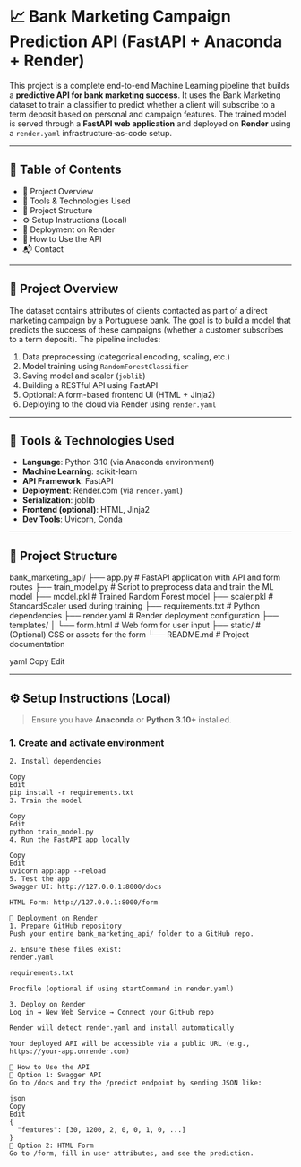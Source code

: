 # 📈 Bank Marketing Campaign Prediction API (FastAPI + Anaconda + Render)

This project is a complete end-to-end Machine Learning pipeline that builds a **predictive API for bank marketing success**. It uses the Bank Marketing dataset to train a classifier to predict whether a client will subscribe to a term deposit based on personal and campaign features. The trained model is served through a **FastAPI web application** and deployed on **Render** using a `render.yaml` infrastructure-as-code setup.

---

## 📌 Table of Contents

- 🔧 Project Overview
- 🧰 Tools & Technologies Used
- 📁 Project Structure
- ⚙️ Setup Instructions (Local)
- 🚀 Deployment on Render
- 🧪 How to Use the API
- 📬 Contact

---

## 🔧 Project Overview

The dataset contains attributes of clients contacted as part of a direct marketing campaign by a Portuguese bank. The goal is to build a model that predicts the success of these campaigns (whether a customer subscribes to a term deposit). The pipeline includes:

1. Data preprocessing (categorical encoding, scaling, etc.)
2. Model training using `RandomForestClassifier`
3. Saving model and scaler (`joblib`)
4. Building a RESTful API using FastAPI
5. Optional: A form-based frontend UI (HTML + Jinja2)
6. Deploying to the cloud via Render using `render.yaml`

---

## 🧰 Tools & Technologies Used

- **Language**: Python 3.10 (via Anaconda environment)
- **Machine Learning**: scikit-learn
- **API Framework**: FastAPI
- **Deployment**: Render.com (via `render.yaml`)
- **Serialization**: joblib
- **Frontend (optional)**: HTML, Jinja2
- **Dev Tools**: Uvicorn, Conda

---

## 📁 Project Structure

bank_marketing_api/
├── app.py # FastAPI application with API and form routes
├── train_model.py # Script to preprocess data and train the ML model
├── model.pkl # Trained Random Forest model
├── scaler.pkl # StandardScaler used during training
├── requirements.txt # Python dependencies
├── render.yaml # Render deployment configuration
├── templates/
│ └── form.html # Web form for user input
├── static/ # (Optional) CSS or assets for the form
└── README.md # Project documentation

yaml
Copy
Edit

---

## ⚙️ Setup Instructions (Local)

> Ensure you have **Anaconda** or **Python 3.10+** installed.

### 1. Create and activate environment

```
2. Install dependencies

Copy
Edit
pip install -r requirements.txt
3. Train the model

Copy
Edit
python train_model.py
4. Run the FastAPI app locally

Copy
Edit
uvicorn app:app --reload
5. Test the app
Swagger UI: http://127.0.0.1:8000/docs

HTML Form: http://127.0.0.1:8000/form

🚀 Deployment on Render
1. Prepare GitHub repository
Push your entire bank_marketing_api/ folder to a GitHub repo.

2. Ensure these files exist:
render.yaml

requirements.txt

Procfile (optional if using startCommand in render.yaml)

3. Deploy on Render
Log in → New Web Service → Connect your GitHub repo

Render will detect render.yaml and install automatically

Your deployed API will be accessible via a public URL (e.g., https://your-app.onrender.com)

🧪 How to Use the API
🔸 Option 1: Swagger API
Go to /docs and try the /predict endpoint by sending JSON like:

json
Copy
Edit
{
  "features": [30, 1200, 2, 0, 0, 1, 0, ...]
}
🔸 Option 2: HTML Form
Go to /form, fill in user attributes, and see the prediction.


